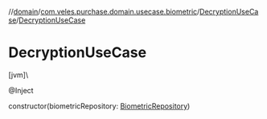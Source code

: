 //[domain](../../../index.md)/[com.veles.purchase.domain.usecase.biometric](../index.md)/[DecryptionUseCase](index.md)/[DecryptionUseCase](-decryption-use-case.md)

# DecryptionUseCase

[jvm]\

@Inject

constructor(biometricRepository: [BiometricRepository](../../com.veles.purchase.domain.repository.auth/-biometric-repository/index.md))
